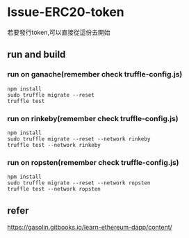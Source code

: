 # Issue-ERC20-token

若要發行token,可以直接從這份去開始


## run and build

### run on ganache(remember check truffle-config.js)

```
npm install
sudo truffle migrate --reset
truffle test 
```

### run on rinkeby(remember check truffle-config.js)

```
npm install
sudo truffle migrate --reset --network rinkeby
truffle test --network rinkeby  
```

### run on ropsten(remember check truffle-config.js)

```
npm install
sudo truffle migrate --reset --network ropsten
truffle test --network ropsten  
```
## refer

https://gasolin.gitbooks.io/learn-ethereum-dapp/content/
